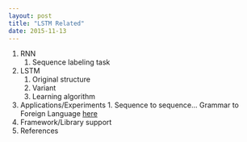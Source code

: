 ```yaml
---
layout: post
title: "LSTM Related"
date: 2015-11-13
---
```

1. RNN
    1. Sequence labeling task
2. LSTM
    1. Original structure
    2. Variant 
    3. Learning algorithm
3. Applications/Experiments
        1. Sequence to sequence... Grammar to Foreign Language [here](http://arxiv.org/abs/1412.7449 )
4. Framework/Library support
5. References
